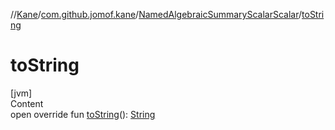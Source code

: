 //[Kane](../../index.md)/[com.github.jomof.kane](../index.md)/[NamedAlgebraicSummaryScalarScalar](index.md)/[toString](to-string.md)



# toString  
[jvm]  
Content  
open override fun [toString](to-string.md)(): [String](https://kotlinlang.org/api/latest/jvm/stdlib/kotlin/-string/index.html)  



